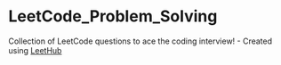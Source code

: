 # LeetCode_Problem_Solving
Collection of LeetCode questions to ace the coding interview! - Created using [LeetHub](https://github.com/QasimWani/LeetHub)
